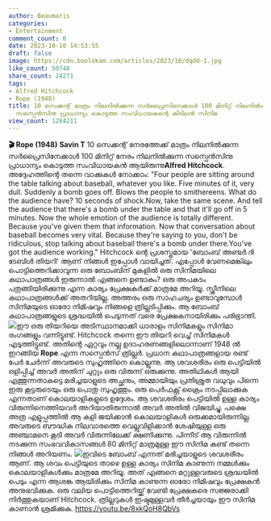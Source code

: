 ```yaml
---
author: Beaumaris
categories:
- Entertainment
comment_count: 0
date: 2023-10-10 14:53:55
draft: false
image: https://cdn.boolokam.com/articles/2023/10/dqdd-1.jpg
like_count: 50748
share_count: 24271
tags:
- Alfred Hitchcock
- Rope (1948)
title: 10 സെക്കന്റ് മാത്രം നിലനിൽക്കുന്ന സർപ്രൈസിനേക്കാൾ 100 മിനിറ്റ് നിലനിൽക്കുന്ന
  സസ്പെൻസിനു പ്രാധാന്യം കൊടുത്ത സംവിധായകന്റെ കിടിലൻ സിനിമ
view_count: 1284211
---
```


**🎬 Rope (1948)** **Savin T** 10 സെക്കന്റ് നേരത്തേക്ക് മാത്രം നിലനിൽക്കുന്ന സർപ്രൈസിനേക്കാൾ 100 മിനിറ്റ് നേരം നിലനിൽക്കുന്ന സസ്പെൻസിനു പ്രാധാന്യം കൊടുത്ത സംവിധായകൻ ആയിരുന്നു**Alfred Hitchcock**. അദ്ദേഹത്തിന്റെ തന്നെ വാക്കുകൾ നോക്കാം: "Four people are sitting around the table talking about baseball, whatever you like. Five minutes of it, very dull. Suddenly a bomb goes off. Blows the people to smithereens. What do the audience have? 10 seconds of shock.Now, take the same scene. And tell the audience that there's a bomb under the table and that it'll go off in 5 minutes. Now the whole emotion of the audience is totally different. Because you've given them that information. Now that conversation about baseball becomes very vital. Because they're saying to you, don't be ridiculous, stop talking about baseball there's a bomb under there.You've got the audience working." Hitchcock ന്റെ പ്രശസ്തമായ 'ബോംബ് അണ്ടർ ദി ടേബിൾ തിയറി' ആണ് നിങ്ങൾ ഇപ്പോൾ വായിച്ചത്. എപ്പോൾ വേണമെങ്കിലും പൊട്ടിത്തെറിക്കാവുന്ന ഒരു ബോംബിന് മുകളിൽ ഒരു സിനിമയിലെ കഥാപാത്രങ്ങൾ ഇരുന്നാൽ എങ്ങനെ ഉണ്ടാകും? ഒരു അപകടം പതുങ്ങിയിരിക്കുന്നു എന്ന കാര്യം പ്രേക്ഷകർക്ക് മാത്രമേ അറിയൂ. സ്ക്രീനിലെ കഥാപാത്രങ്ങൾക്ക് അതറിയില്ല. അത്തരം ഒരു സാഹചര്യം ഉണ്ടാവുമ്പോൾ സിനിമയുടെ ഓരോ നിമിഷവും നിങ്ങളെ ത്രില്ലടിപ്പിക്കും. ആ ബോംബ് കഥാപാത്രങ്ങളുടെ ശ്രദ്ധയിൽ പെടുന്നത് വരെ പ്രേക്ഷകനായിരിക്കും പരിഭ്രാന്തി. ![](https://cdn.boolokam.com/articles/2023/10/dqdd-1.jpg)ഈ ഒരു തിയറിയെ അടിസ്ഥാനമാക്കി ധാരാളം സിനിമകളും സിനിമാ രംഗങ്ങളും വന്നിട്ടുണ്ട്. Hitchcock തന്നെ ഈ തിയറി വെച്ച് സിനിമകൾ എടുത്തിട്ടുണ്ട്. അതിന്റെ ഏറ്റവും നല്ല ഉദാഹരണങ്ങളിലൊന്നാണ് 1948 ൽ ഇറങ്ങിയ **Rope** എന്ന സസ്പെൻസ് ത്രില്ലർ. പ്രധാന കഥാപാത്രങ്ങളായ രണ്ട് പേർ ചേർന്ന് അവരുടെ സുഹൃത്തിനെ കൊല്ലുന്നു. ആ ശവശരീരം ഒരു പെട്ടിയിൽ ഒളിപ്പിച്ച് അവർ അതിന് ചുറ്റും ഒരു വിരുന്ന് ഒരുക്കുന്നു. അതിഥികൾ ആയി എത്തുന്നതാകട്ടെ മരിച്ചയാളുടെ അച്ഛനും, അമ്മായിയും പ്രതിശ്രുത വധുവും പിന്നെ ഇരു കൂട്ടരുടെയും ഒരു പൊതു സുഹൃത്തും. ഒരു പെർഫക്റ്റ് ക്രൈം നടപ്പിലാക്കുക എന്നതാണ് കൊലയാളികളുടെ ഉദ്ദേശം. ആ ശവശരീരം പെട്ടിയിൽ ഉള്ള കാര്യം വിരുന്നിനെത്തിയവർ അറിയാതിരുന്നാൽ അവർ അതിൽ വിജയിച്ചു. പക്ഷെ അത്ര എളുപ്പത്തിൽ ആ കളി ജയിക്കാൻ കൊലയാളികൾ ഒരുക്കമായിരുന്നില്ല. അവരുടെ ബൗദ്ധിക നിലവാരത്തെ വെല്ലുവിളിക്കാൻ ശേഷിയുള്ള ഒരു അഞ്ചാമനെ കൂടി അവർ വിരുന്നിലേക്ക് ക്ഷണിക്കുന്നു. പിന്നീട് ആ വിരുന്നിൽ നടക്കുന്ന സംഭവവികാസങ്ങൾ 80 മിനിറ്റ് മാത്രമുള്ള ഈ സിനിമ കണ്ട് തന്നെ നിങ്ങൾ അറിയണം. ![](https://cdn.boolokam.com/articles/2023/10/cccccc.jpg)ഇവിടെ ബോംബ് എന്നത് മരിച്ചയാളുടെ ശവശരീരം ആണ്. ആ ശവം പെട്ടിയുടെ താഴെ ഉള്ള കാര്യം സിനിമ കാണുന്ന നമ്മൾക്കും കൊലയാളികൾക്കും മാത്രമേ അറിയൂ. അത് എങ്ങനെ മറ്റുള്ളവരുടെ ശ്രദ്ധയിൽ പെടും എന്ന ആശങ്ക ആയിരിക്കും സിനിമ കാണുന്ന ഓരോ നിമിഷവും പ്രേക്ഷകൻ അനുഭവിക്കുക. ഒരു വലിയ പൊട്ടിത്തെറിയ്ക്ക് വേണ്ടി പ്രേക്ഷകരെ സജ്ജരാക്കി നിർത്തുകയാണ് Hitchcock. ത്രില്ലറുകൾ ഇഷ്ടമുള്ളവർ തീർച്ചയായും ഈ സിനിമ കാണാൻ ശ്രമിക്കുക. https://youtu.be/8xkQoH8QbVs